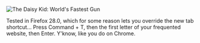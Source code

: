 ![The Daisy Kid: World's Fastest Gun](http://www.fastdraw.org/graphics/fd-xdee2.jpg)

Tested in Firefox 28.0, which for some reason lets you override the new tab shortcut...
Press Command + T, then the first letter of your frequented website, then Enter.
Y'know, like you do on Chrome.